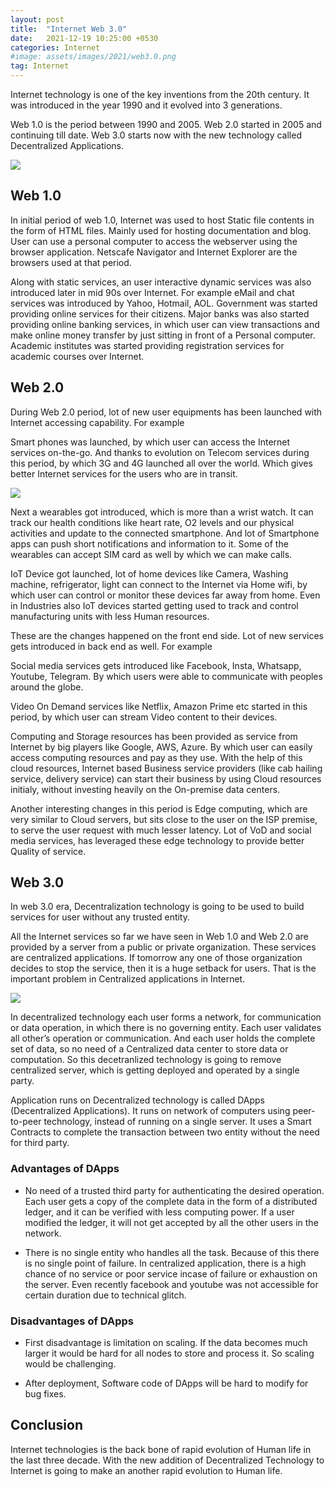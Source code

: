 ```yaml
---
layout: post
title:  "Internet Web 3.0"
date:   2021-12-19 10:25:00 +0530
categories: Internet
#image: assets/images/2021/web3.0.png
tag: Internet
---
```


Internet technology is one of the key inventions from the 20th century. It
was introduced in the year 1990 and it evolved into 3 generations.

Web 1.0 is the period between 1990 and 2005.
Web 2.0 started in 2005 and continuing till date.
Web 3.0 starts now with the new technology called Decentralized Applications.

![](../../assets/images/2021/web3.0.png)

## Web 1.0

In initial period of web 1.0, Internet was used to host Static file contents in
the form of HTML files.  Mainly used for hosting documentation and blog. User
can use a personal computer to access the webserver using the browser
application. Netscafe Navigator and Internet Explorer are the browsers used at
that period.

Along with static services, an user interactive dynamic services was also
introduced later in mid 90s over Internet. For example eMail and chat services
was introduced by Yahoo, Hotmail, AOL. Government was started providing online
services for their citizens. Major banks was also started providing online
banking services, in which user can view transactions and make online money
transfer by just sitting in front of a Personal computer. Academic institutes
was started providing registration services for academic courses over Internet.

## Web 2.0

During Web 2.0 period, lot of new user equipments has been launched with
Internet accessing capability. For example

Smart phones was launched, by which user can access the Internet services
on-the-go. And thanks to evolution on Telecom services during this period,
by which 3G and 4G launched all over the world. Which gives better Internet
services for the users who are in transit.

![](../../assets/images/2021/web1.0-and-web2.0.png)

Next a wearables got introduced, which is more than a wrist watch. It can
track our health conditions like heart rate, O2 levels and our physical
activities and update to the connected smartphone. And lot of Smartphone apps
can push short notifications and information to it. Some of the wearables can
accept SIM card as well by which we can make calls.

IoT Device got launched, lot of home devices like Camera, Washing machine,
refrigerator, light can connect to the Internet via Home wifi,
by which user can control or monitor these devices far away from home.
Even in Industries also IoT devices started getting used to track and control
manufacturing units with less Human resources.

These are the changes happened on the front end side. Lot of new services
gets introduced in back end as well. For example

Social media services gets introduced like Facebook, Insta, Whatsapp, Youtube,
Telegram. By which users were able to communicate with peoples around the globe.

Video On Demand services like Netflix, Amazon Prime etc started in this period,
by which user can stream Video content to their devices.

Computing and Storage resources has been provided as service from Internet by
big players like Google, AWS, Azure. By which user can easily access computing
resources and pay as they use. With the help of this cloud resources, Internet
based Business service providers (like cab hailing service, delivery service)
can start their business by using Cloud resources initialy, without investing
heavily on the On-premise data centers.

Another interesting changes in this period is Edge computing, which are very
similar to Cloud servers, but sits close to the user on the ISP premise, to
serve the user request with much lesser latency. Lot of VoD and social media
services, has leveraged these edge technology to provide better Quality of
service.

## Web 3.0

In web 3.0 era, Decentralization technology is going to be used to build
services for user without any trusted entity.

All the Internet services so far we have seen in Web 1.0 and Web 2.0 are
provided by a server from a public or private organization. These services are
centralized applications. If tomorrow any one of those organization decides
to stop the service, then it is a huge setback for users. That is the
important problem in Centralized applications in Internet.

![](../../assets/images/2021/web3.0-decentralized-network.png)

In decentralized technology each user forms a network, for communication or
data operation, in which there is no governing entity. Each user validates all
other’s operation or communication. And each user holds the complete set of
data, so no need of a Centralized data center to store data or computation.
So this decetranlized technology is going to remove centralized server, which
is getting deployed and operated by a single party.

Application runs on Decentralized technology is called DApps (Decentralized
Applications). It runs on network of computers using peer-to-peer technology, instead of running on a single server. It uses a Smart Contracts to complete
the transaction between two entity without the need for third party.

### Advantages of DApps

- No need of a trusted third party for authenticating the desired operation.
Each user gets a copy of the complete data in the form of a distributed ledger,
and it can be verified with less computing power. If a user modified the ledger,
it will not get accepted by all the other users in the network.

- There is no single entity who handles all the task. Because of this there
is no single point of failure. In centralized application, there is a high
chance of no service or poor service incase of failure or exhaustion on the
server. Even recently facebook and youtube was not accessible for certain
duration due to technical glitch.

### Disadvantages of DApps

- First disadvantage is limitation on scaling. If the data becomes much larger
it would be hard for all nodes to store and process it. So scaling would be
challenging.

- After deployment, Software code of DApps will be hard to modify for bug fixes.

## Conclusion
Internet technologies is the back bone of rapid evolution of Human life in the
last three decade. With the new addition of Decentralized Technology to
Internet is going to make an another rapid evolution to Human life.
